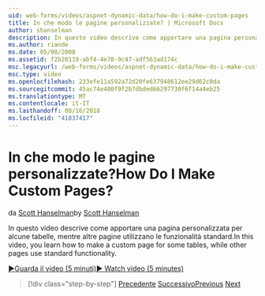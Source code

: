 ```yaml
---
uid: web-forms/videos/aspnet-dynamic-data/how-do-i-make-custom-pages
title: In che modo le pagine personalizzate? | Microsoft Docs
author: shanselman
description: In questo video descrive come apportare una pagina personalizzata per alcune tabelle, mentre altre pagine utilizzano le funzionalità standard.
ms.author: riande
ms.date: 05/08/2008
ms.assetid: f2b20119-abf4-4e78-9c47-adf563ad174c
msc.legacyurl: /web-forms/videos/aspnet-dynamic-data/how-do-i-make-custom-pages
msc.type: video
ms.openlocfilehash: 233efe11a592a72d20fe637948612ee29d62c0da
ms.sourcegitcommit: 45ac74e400f9f2b7dbded66297730f6f14a4eb25
ms.translationtype: MT
ms.contentlocale: it-IT
ms.lasthandoff: 08/16/2018
ms.locfileid: "41837417"
---
```

<a name="how-do-i-make-custom-pages"></a><span data-ttu-id="36414-104">In che modo le pagine personalizzate?</span><span class="sxs-lookup"><span data-stu-id="36414-104">How Do I Make Custom Pages?</span></span>
====================
<span data-ttu-id="36414-105">da [Scott Hanselman](https://github.com/shanselman)</span><span class="sxs-lookup"><span data-stu-id="36414-105">by [Scott Hanselman](https://github.com/shanselman)</span></span>

<span data-ttu-id="36414-106">In questo video descrive come apportare una pagina personalizzata per alcune tabelle, mentre altre pagine utilizzano le funzionalità standard.</span><span class="sxs-lookup"><span data-stu-id="36414-106">In this video, you learn how to make a custom page for some tables, while other pages use standard functionality.</span></span>

[<span data-ttu-id="36414-107">&#9654;Guarda il video (5 minuti)</span><span class="sxs-lookup"><span data-stu-id="36414-107">&#9654; Watch video (5 minutes)</span></span>](https://channel9.msdn.com/Blogs/ASP-NET-Site-Videos/how-do-i-make-custom-pages)

> [!div class="step-by-step"]
> <span data-ttu-id="36414-108">[Precedente](how-do-i-handle-business-logic-exceptions.md)
> [Successivo](how-do-i-display-unknown-datatypes.md)</span><span class="sxs-lookup"><span data-stu-id="36414-108">[Previous](how-do-i-handle-business-logic-exceptions.md)
[Next](how-do-i-display-unknown-datatypes.md)</span></span>

